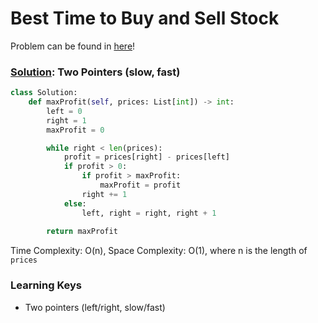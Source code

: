# Best Time to Buy and Sell Stock

Problem can be found in [here](https://leetcode.com/problems/best-time-to-buy-and-sell-stock)!

### [Solution](): Two Pointers (slow, fast)

```python
class Solution:
    def maxProfit(self, prices: List[int]) -> int:
        left = 0
        right = 1
        maxProfit = 0

        while right < len(prices):
            profit = prices[right] - prices[left]
            if profit > 0:
                if profit > maxProfit:
                    maxProfit = profit
                right += 1
            else:
                left, right = right, right + 1
                
        return maxProfit
```

Time Complexity: O(n), Space Complexity: O(1), where n is the length of `prices`

### Learning Keys
- Two pointers (left/right, slow/fast)